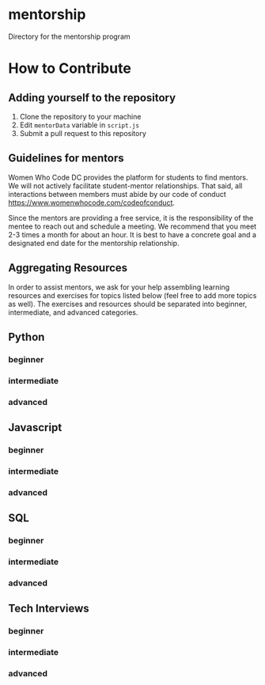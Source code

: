 # mentorship
Directory for the mentorship program

# How to Contribute

## Adding yourself to the repository
1. Clone the repository to your machine
2. Edit `mentorData` variable in `script.js`
3. Submit a pull request to this repository

## Guidelines for mentors
Women Who Code DC provides the platform for students to find mentors. We will not actively facilitate student-mentor relationships. That said, all interactions between members must abide by our code of conduct https://www.womenwhocode.com/codeofconduct.

Since the mentors are providing a free service, it is the responsibility of the mentee to reach out and schedule a meeting. We recommend that you meet 2-3 times a month for about an hour. It is best to have a concrete goal and a designated end date for the mentorship relationship.

## Aggregating Resources
In order to assist mentors, we ask for your help assembling learning resources and exercises for topics listed below (feel free to add more topics as well). The exercises and resources should be separated into beginner, intermediate, and advanced categories.

## Python
### beginner
### intermediate
### advanced

## Javascript
### beginner
### intermediate
### advanced

## SQL
### beginner
### intermediate
### advanced

## Tech Interviews
### beginner
### intermediate
### advanced

